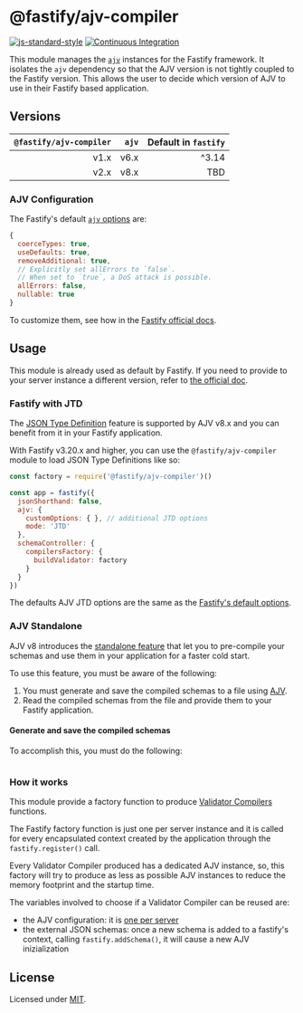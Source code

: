 # @fastify/ajv-compiler

[![js-standard-style](https://img.shields.io/badge/code%20style-standard-brightgreen.svg?style=flat)](http://standardjs.com/)
[![Continuous Integration](https://github.com/fastify/ajv-compiler/workflows/Continuous%20Integration/badge.svg)](https://github.com/fastify/ajv-compiler/actions/workflows/ci.yml)

This module manages the [`ajv`](https://www.npmjs.com/package/ajv) instances for the Fastify framework.
It isolates the `ajv` dependency so that the AJV version is not tightly coupled to the Fastify version.
This allows the user to decide which version of AJV to use in their Fastify based application.


## Versions

| `@fastify/ajv-compiler` | `ajv` | Default in `fastify` |
|------------------------:|------:|---------------------:|
|                    v1.x |  v6.x |                ^3.14 |
|                    v2.x |  v8.x |                  TBD |


### AJV Configuration

The Fastify's default [`ajv` options](https://github.com/ajv-validator/ajv/tree/v6#options) are:

```js
{
  coerceTypes: true,
  useDefaults: true,
  removeAdditional: true,
  // Explicitly set allErrors to `false`.
  // When set to `true`, a DoS attack is possible.
  allErrors: false,
  nullable: true
}
```

To customize them, see how in the [Fastify official docs](https://www.fastify.io/docs/latest/Server/#ajv).


## Usage

This module is already used as default by Fastify. 
If you need to provide to your server instance a different version, refer to [the official doc](https://www.fastify.io/docs/latest/Server/#schemacontroller).

### Fastify with JTD

The [JSON Type Definition](https://jsontypedef.com/) feature is supported by AJV v8.x and you can benefit from it in your Fastify application.

With Fastify v3.20.x and higher, you can use the `@fastify/ajv-compiler` module to load JSON Type Definitions like so:

```js
const factory = require('@fastify/ajv-compiler')()

const app = fastify({
  jsonShorthand: false,
  ajv: {
    customOptions: { }, // additional JTD options
    mode: 'JTD'
  },
  schemaController: {
    compilersFactory: {
      buildValidator: factory
    }
  }
})
```

The defaults AJV JTD options are the same as the [Fastify's default options](#AJV-Configuration).

### AJV Standalone

AJV v8 introduces the [standalone feature](https://ajv.js.org/standalone.html) that let you to pre-compile your schemas and use them in your application
for a faster cold start.

To use this feature, you must be aware of the following:

1. You must generate and save the compiled schemas to a file using [AJV](https://ajv.js.org/standalone.html#usage-with-cli).
2. Read the compiled schemas from the file and provide them to your Fastify application.

#### Generate and save the compiled schemas

To accomplish this, you must do the following:

```js
```

### How it works

This module provide a factory function to produce [Validator Compilers](https://www.fastify.io/docs/latest/Server/#validatorcompiler) functions.

The Fastify factory function is just one per server instance and it is called for every encapsulated context created by the application through the `fastify.register()` call.

Every Validator Compiler produced has a dedicated AJV instance, so, this factory will try to produce as less as possible AJV instances to reduce the memory footprint and the startup time.

The variables involved to choose if a Validator Compiler can be reused are:

- the AJV configuration: it is [one per server](https://www.fastify.io/docs/latest/Server/#ajv)
- the external JSON schemas: once a new schema is added to a fastify's context, calling `fastify.addSchema()`, it will cause a new AJV inizialization


## License

Licensed under [MIT](./LICENSE).

